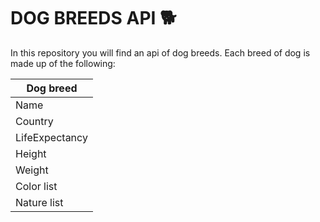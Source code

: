 # DOG BREEDS API 🐕
In this repository you will find an api of dog breeds. Each breed of dog is made up of the following:

|Dog breed |
|------------- |
| Name |
| Country |
| LifeExpectancy |
| Height |
| Weight |
| Color list |
| Nature list |
